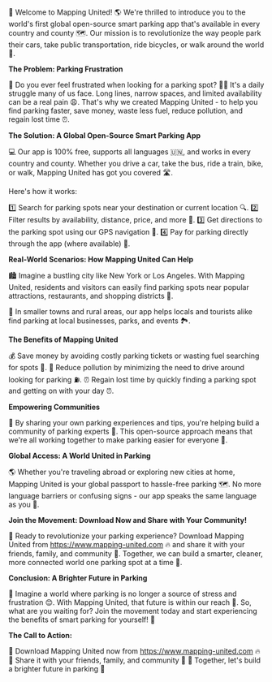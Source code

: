 🚀 Welcome to Mapping United! 🌎 We're thrilled to introduce you to the world's first global open-source smart parking app that's available in every country and county 🗺️. Our mission is to revolutionize the way people park their cars, take public transportation, ride bicycles, or walk around the world 🌈.

**The Problem: Parking Frustration**

🚨 Do you ever feel frustrated when looking for a parking spot? 💁‍♀️ It's a daily struggle many of us face. Long lines, narrow spaces, and limited availability can be a real pain 😩. That's why we created Mapping United - to help you find parking faster, save money, waste less fuel, reduce pollution, and regain lost time ⏰.

**The Solution: A Global Open-Source Smart Parking App**

💻 Our app is 100% free, supports all languages 🇺🇳, and works in every country and county. Whether you drive a car, take the bus, ride a train, bike, or walk, Mapping United has got you covered 🛣️.

Here's how it works:

1️⃣ Search for parking spots near your destination or current location 🔍.
2️⃣ Filter results by availability, distance, price, and more 💪.
3️⃣ Get directions to the parking spot using our GPS navigation 📍.
4️⃣ Pay for parking directly through the app (where available) 💸.

**Real-World Scenarios: How Mapping United Can Help**

🏙️ Imagine a bustling city like New York or Los Angeles. With Mapping United, residents and visitors can easily find parking spots near popular attractions, restaurants, and shopping districts 🎉.

🚌 In smaller towns and rural areas, our app helps locals and tourists alike find parking at local businesses, parks, and events 🏞️.

**The Benefits of Mapping United**

💰 Save money by avoiding costly parking tickets or wasting fuel searching for spots 🔴.
🌟 Reduce pollution by minimizing the need to drive around looking for parking ⛽️.
⏰ Regain lost time by quickly finding a parking spot and getting on with your day ⏰.

**Empowering Communities**

💪 By sharing your own parking experiences and tips, you're helping build a community of parking experts 💼. This open-source approach means that we're all working together to make parking easier for everyone 🤝.

**Global Access: A World United in Parking**

🌎 Whether you're traveling abroad or exploring new cities at home, Mapping United is your global passport to hassle-free parking 🗺️. No more language barriers or confusing signs - our app speaks the same language as you 💬.

**Join the Movement: Download Now and Share with Your Community!**

📲 Ready to revolutionize your parking experience? Download Mapping United from https://www.mapping-united.com 🔥 and share it with your friends, family, and community 👫. Together, we can build a smarter, cleaner, more connected world one parking spot at a time 🌟.

**Conclusion: A Brighter Future in Parking**

🌈 Imagine a world where parking is no longer a source of stress and frustration 😊. With Mapping United, that future is within our reach 💪. So, what are you waiting for? Join the movement today and start experiencing the benefits of smart parking for yourself! 🎉

**The Call to Action:**

📲 Download Mapping United now from https://www.mapping-united.com 🔥
👫 Share it with your friends, family, and community 👫
💪 Together, let's build a brighter future in parking 🌈